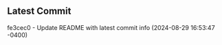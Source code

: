 
## Latest Commit
fe3cec0 - Update README with latest commit info (2024-08-29 16:53:47 -0400) <Yunxi-Zhou>
